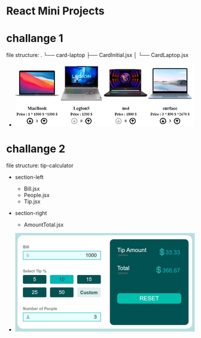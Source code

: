 # React Mini Projects

# challange 1

file structure:
 .
 └── card-laptop
            ├── CardInitial.jsx
            │
            └── CardLaptop.jsx

- ![alt text](./challange/challange1.JPG "challange 1")


# challange 2

file structure:
tip-calculator
  - section-left
    - Bill.jsx
    - People.jsx
    - Tip.jsx
  - section-right
    - AmountTotal.jsx

- ![alt text](./challange/challange2.JPG "challange 2")
